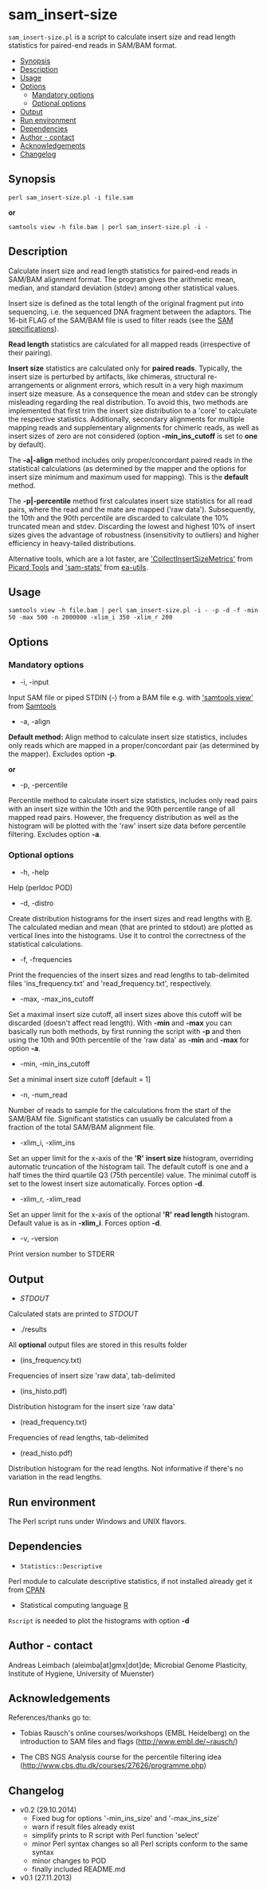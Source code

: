 sam_insert-size
===============

`sam_insert-size.pl` is a script to calculate insert size and read length statistics for paired-end reads in SAM/BAM format.

* [Synopsis](#synopsis)
* [Description](#description)
* [Usage](#usage)
* [Options](#options)
  * [Mandatory options](#mandatory-options)
  * [Optional options](#optional-options)
* [Output](#output)
* [Run environment](#run-environment)
* [Dependencies](#dependencies)
* [Author - contact](#author---contact)
* [Acknowledgements](#acknowledgements)
* [Changelog](#changelog)

## Synopsis

    perl sam_insert-size.pl -i file.sam

**or**

    samtools view -h file.bam | perl sam_insert-size.pl -i -

## Description

Calculate insert size and read length statistics for paired-end reads
in SAM/BAM alignment format. The program gives the arithmetic mean,
median, and standard deviation (stdev) among other statistical values.

Insert size is defined as the total length of the original fragment
put into sequencing, i.e. the sequenced DNA fragment between the
adaptors. The 16-bit FLAG of the SAM/BAM file is used to filter reads
(see the [SAM specifications](http://samtools.sourceforge.net/SAM1.pdf)).

**Read length** statistics are calculated for all mapped reads
(irrespective of their pairing).

**Insert size** statistics are calculated only for **paired reads**.
Typically, the insert size is perturbed by artifacts, like chimeras,
structural re-arrangements or alignment errors, which result in a
very high maximum insert size measure. As a consequence the mean and
stdev can be strongly misleading regarding the real distribution. To
avoid this, two methods are implemented that first trim the insert
size distribution to a 'core' to calculate the respective statistics.
Additionally, secondary alignments for multiple mapping reads and
supplementary alignments for chimeric reads, as well as insert sizes
of zero are not considered (option **-min_ins_cutoff** is set to
**one** by default).

The **-a|-align** method includes only proper/concordant paired reads
in the statistical calculations (as determined by the mapper and the
options for insert size minimum and maximum used for mapping). This
is the **default** method.

The **-p|-percentile** method first calculates insert size statistics
for all read pairs, where the read and the mate are mapped ('raw
data'). Subsequently, the 10th and the 90th percentile are discarded
to calculate the 10% truncated mean and stdev. Discarding the lowest
and highest 10% of insert sizes gives the advantage of robustness
(insensitivity to outliers) and higher efficiency in heavy-tailed
distributions.

Alternative tools, which are a lot faster, are ['CollectInsertSizeMetrics'](https://broadinstitute.github.io/picard/command-line-overview.html#CollectInsertSizeMetrics)
from [Picard Tools](https://broadinstitute.github.io/picard/) and
['sam-stats'](https://code.google.com/p/ea-utils/wiki/SamStats) from
[ea-utils](https://code.google.com/p/ea-utils/).

## Usage

    samtools view -h file.bam | perl sam_insert-size.pl -i - -p -d -f -min 50 -max 500 -n 2000000 -xlim_i 350 -xlim_r 200

## Options

### Mandatory options

- -i, -input

Input SAM file or piped STDIN (-) from a BAM file e.g. with ['samtools view'](http://www.htslib.org/doc/samtools-1.1.html) from [Samtools](http://www.htslib.org/)

- -a, -align

**Default method:** Align method to calculate insert size statistics, includes only reads which are mapped in a proper/concordant pair (as determined by the mapper). Excludes option **-p**.

**or**

- -p, -percentile

Percentile method to calculate insert size statistics, includes only read pairs with an insert size within the 10th and the 90th percentile range of all mapped read pairs. However, the frequency distribution as well as the histogram will be plotted with the 'raw' insert size data before percentile filtering. Excludes option **-a**.

### Optional options

- -h, -help

Help (perldoc POD)

- -d, -distro

Create distribution histograms for the insert sizes and read lengths
with [R](http://www.r-project.org/). The calculated median and mean
(that are printed to stdout) are plotted as vertical lines into the
histograms. Use it to control the correctness of the statistical
calculations.

- -f, -frequencies

Print the frequencies of the insert sizes and read lengths to
tab-delimited files 'ins_frequency.txt' and 'read_frequency.txt',
respectively.

- -max, -max_ins_cutoff

Set a maximal insert size cutoff, all insert sizes above this cutoff
will be discarded (doesn't affect read length). With **-min** and
**-max** you can basically run both methods, by first running the
script with **-p** and then using the 10th and 90th percentile of the
'raw data' as **-min** and **-max** for option **-a**.

- -min, -min_ins_cutoff

Set a minimal insert size cutoff [default = 1]

- -n, -num_read

Number of reads to sample for the calculations from the start of the
SAM/BAM file. Significant statistics can usually be calculated from a
fraction of the total SAM/BAM alignment file.

- -xlim_i, -xlim_ins

Set an upper limit for the x-axis of the **'R'** **insert size**
histogram, overriding automatic truncation of the histogram tail.
The default cutoff is one and a half times the third quartile Q3
(75th percentile) value. The minimal cutoff is set to the lowest
insert size automatically. Forces option **-d**.

- -xlim_r, -xlim_read

Set an upper limit for the x-axis of the optional **'R'** **read
length** histogram. Default value is as in **-xlim_i**. Forces option
**-d**.

- -v, -version

Print version number to STDERR

## Output

- *STDOUT*

Calculated stats are printed to *STDOUT*

- ./results

All **optional** output files are stored in this results folder

- (ins_frequency.txt)

Frequencies of insert size 'raw data', tab-delimited

- (ins_histo.pdf)

Distribution histogram for the insert size 'raw data'

- (read_frequency.txt)

Frequencies of read lengths, tab-delimited

- (read_histo.pdf)

Distribution histogram for the read lengths. Not informative if
there's no variation in the read lengths.

## Run environment

The Perl script runs under Windows and UNIX flavors.

## Dependencies

- `Statistics::Descriptive`

Perl module to calculate descriptive statistics, if not installed
already get it from [CPAN](http://www.cpan.org/)

- Statistical computing language [R](http://www.r-project.org/)

`Rscript` is needed to plot the histograms with option **-d**

## Author - contact

Andreas Leimbach (aleimba[at]gmx[dot]de; Microbial Genome Plasticity, Institute of Hygiene, University of Muenster)

## Acknowledgements

References/thanks go to:

- Tobias Rausch's online courses/workshops (EMBL Heidelberg) on the
introduction to SAM files and flags (http://www.embl.de/~rausch/)

- The CBS NGS Analysis course for the percentile filtering idea (http://www.cbs.dtu.dk/courses/27626/programme.php)

## Changelog

- v0.2 (29.10.2014)
    - Fixed bug for options '-min_ins_size' and '-max_ins_size'
    - warn if result files already exist
    - simplify prints to R script with Perl function 'select'
    - minor Perl syntax changes so all Perl scripts conform to the same syntax
    - minor changes to POD
    - finally included README.md
- v0.1 (27.11.2013)
